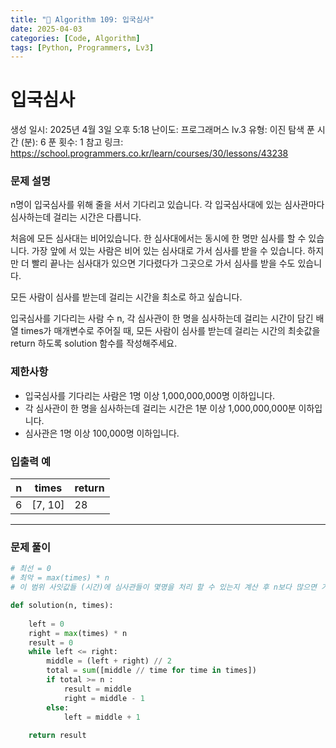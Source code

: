 ```yaml
---
title: "🧠 Algorithm 109: 입국심사"
date: 2025-04-03
categories: [Code, Algorithm]
tags: [Python, Programmers, Lv3]
---
```


# 입국심사

생성 일시: 2025년 4월 3일 오후 5:18
난이도: 프로그래머스 lv.3
유형: 이진 탐색
푼 시간 (분): 6
푼 횟수: 1
참고 링크: https://school.programmers.co.kr/learn/courses/30/lessons/43238

### **문제 설명**

n명이 입국심사를 위해 줄을 서서 기다리고 있습니다. 각 입국심사대에 있는 심사관마다 심사하는데 걸리는 시간은 다릅니다.

처음에 모든 심사대는 비어있습니다. 한 심사대에서는 동시에 한 명만 심사를 할 수 있습니다. 가장 앞에 서 있는 사람은 비어 있는 심사대로 가서 심사를 받을 수 있습니다. 하지만 더 빨리 끝나는 심사대가 있으면 기다렸다가 그곳으로 가서 심사를 받을 수도 있습니다.

모든 사람이 심사를 받는데 걸리는 시간을 최소로 하고 싶습니다.

입국심사를 기다리는 사람 수 n, 각 심사관이 한 명을 심사하는데 걸리는 시간이 담긴 배열 times가 매개변수로 주어질 때, 모든 사람이 심사를 받는데 걸리는 시간의 최솟값을 return 하도록 solution 함수를 작성해주세요.

### 제한사항

- 입국심사를 기다리는 사람은 1명 이상 1,000,000,000명 이하입니다.
- 각 심사관이 한 명을 심사하는데 걸리는 시간은 1분 이상 1,000,000,000분 이하입니다.
- 심사관은 1명 이상 100,000명 이하입니다.

### 입출력 예

| n | times | return |
| --- | --- | --- |
| 6 | [7, 10] | 28 |

---

### 문제 풀이

```python
# 최선 = 0
# 최악 = max(times) * n
# 이 범위 사잇값들 (시간)에 심사관들이 몇명을 처리 할 수 있는지 계산 후 n보다 많으면 가능 + 더 작게 도전

def solution(n, times):
    
    left = 0
    right = max(times) * n
    result = 0
    while left <= right:
        middle = (left + right) // 2
        total = sum([middle // time for time in times])
        if total >= n :
            result = middle
            right = middle - 1
        else:
            left = middle + 1
            
    return result
```